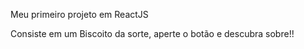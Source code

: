 Meu primeiro projeto em ReactJS

Consiste em um Biscoito da sorte, aperte o botão e descubra sobre!!
